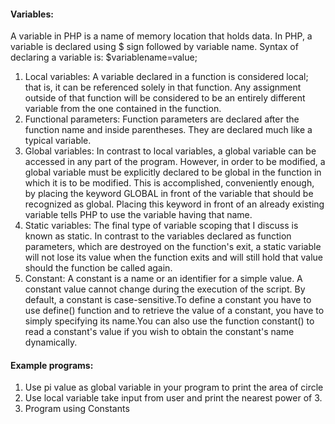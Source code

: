 #### Variables:

A variable in PHP is a name of memory location that holds data. In PHP, a variable is declared using $ sign followed by variable name. 
Syntax of declaring a variable is:
    $variablename=value;

1. Local variables:
	A variable declared in a function is considered local; that is, it can be referenced solely in that function. Any assignment outside of that function will be considered to be an entirely different variable from the one contained in the function.
2. Functional parameters:
	Function parameters are declared after the function name and inside parentheses. They are declared much like a typical variable.
3. Global variables:
	In contrast to local variables, a global variable can be accessed in any part of the program. However, in order to be modified, a global variable must be explicitly declared to be global in the function in which it is to be modified. This is accomplished, conveniently enough, by placing the keyword GLOBAL in front of the variable that should be recognized as global. Placing this keyword in front of an already existing variable tells PHP to use the variable having that name. 
4. Static variables:
	The final type of variable scoping that I discuss is known as static. In contrast to the variables declared as function parameters, which are destroyed on the function's exit, a static variable will not lose its value when the function exits and will still hold that value should the function be called again.
5. Constant:
	A constant is a name or an identifier for a simple value. A constant value cannot change during the execution of the script. By default, a constant is case-sensitive.To define a constant you have to use define() function and to retrieve the value of a constant, you have to simply specifying its name.You can also use the function constant() to read a constant's value if you wish to obtain the constant's name dynamically.

#### Example programs:

1. Use pi value as global variable in your program to print the area of circle
2. Use local variable take input from user and print the nearest power of 3.
3. Program using Constants

